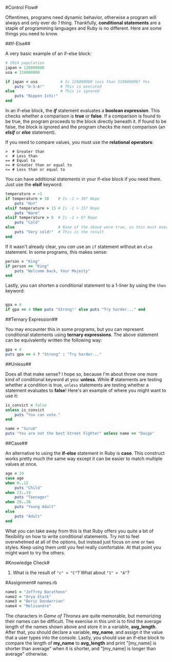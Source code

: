 #Control Flow#

Oftentimes, programs need dynamic behavior, otherwise a program will always and only ever do *1* thing. Thankfully, **conditional statements** are a staple of programming languages and Ruby is no different. Here are some things you need to know.

##If-Else##

A very basic example of an if-else block:

```ruby
# 2014 population
japan = 126000000
usa = 319000000

if japan < usa          # Is 126000000 less than 319000000? Yes
    puts "U-S-A!"       # This is executed
else                    # This is ignored
    puts "Nippon Ichi!"
end
```

In an if-else block, the ***if*** statement evaluates a **boolean expression**. This checks whether a comparison is **true** or **false**. If a comparison is found to be true, the program proceeds to the block directly beneath it. If found to be false, the block is ignored and the program checks the next comparison (an ***elsif*** or ***else*** statement).

If you need to compare values, you must use the **relational operators**:
```
>  # Greater than
<  # Less than
== # Equal to
>= # Greater than or equal to
<= # Less than or equal to
```

You can have additional statements in your if-else block if you need them. Just use the **elsif** keyword:
```ruby
temperature = -1
if temperature > 30    # Is -1 > 30? Nope
    puts "Hot"
elsif temperature > 15 # Is -1 > 15? Nope
    puts "Warm"
elsif temperature > 0  # Is -1 > 0? Nope
    puts "Cold"
else                   # None of the above were true, so this must execute
    puts "Very cold!"  # This is the result
end
```

If it wasn't already clear, you *can* use an ```if``` statement without an ```else``` statement. In some programs, this makes sense:

```ruby
person = "King"
if person == "King"
    puts "Welcome back, Your Majesty"
end
```

Lastly, you can shorten a conditional statement to a 1-liner by using the ```then``` keyword:
```ruby

gpa = 4
if gpa == 4 then puts "Strong!" else puts "Try harder..." end
```

##Ternary Expression##

You may encounter this in some programs, but you can represent conditional statements using **ternary expressions**. The above statement can be equivalently written the following way:

```ruby
gpa = 4
puts gpa == 4 ? "Strong" : "Try harder..."
```

##Unless##

Does all that make sense? I hope so, because I'm about throw one more kind of conditional keyword at you: **unless**. While **if** statements are testing whether a condition is true, ```unless``` statements are testing whether a statement evaluates to **false**! Here's an example of where you might want to use it:

```ruby
is_convict = false
unless is_convict
    puts "You can vote."
end
```

```ruby
name = "Scrub"
puts "You are not the best Street Fighter" unless name == "Daigo"
```

##Case##

An alternative to using the **if-else** statement in Ruby is **case**. This construct works pretty much the same way except it can be easier to match multiple values at once.

```ruby
age = 24
case age
when 0..12
    puts "Child"
when 13..19
    puts "Teenager"
when 20..30
    puts "Young Adult"
else
    puts "Adult"
end
```

What you can take away from this is that Ruby offers you quite a bit of flexibility on how to write conditional statements. Try not to feel overwhelmed at all of the options, but instead just focus on one or two styles. Keep using them until you feel really comfortable. At that point you might want to try the others.

#Knowledge Check#
1. What is the result of ```"c" < "C"```? What about ```"1" > "A"```?

#Assignment#
names.rb

```ruby
name1 = "Joffrey Baratheon"
name2 = "Arya Stark"
name3 = "Beric Dondarrion"
name4 = "Melisandre"
```

The characters in *Game of Thrones* are quite memorable, but memorizing their names can be difficult. The exercise in this unit is to find the average length of the names shown above and store it in a variable, **avg_length**. After that, you should declare a variable, **my_name**, and assign it the value that a user types into the console. Lastly, you should use an if-else block to compare the length of **my_name** to **avg_length** and print "[my_name] is shorter than average" when it is shorter, and "[my_name] is longer than average" otherwise.
